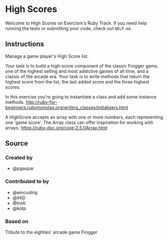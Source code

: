 # High Scores

Welcome to High Scores on Exercism's Ruby Track.
If you need help running the tests or submitting your code, check out `HELP.md`.

## Instructions

Manage a game player's High Score list.

Your task is to build a high-score component of the classic Frogger game, one of the highest selling and most addictive games of all time, and a classic of the arcade era.
Your task is to write methods that return the highest score from the list, the last added score and the three highest scores.

In this exercise you're going to instantiate a class and add some instance methods. http://ruby-for-beginners.rubymonstas.org/writing_classes/initializers.html

A HighScore accepts an array with one or more numbers, each representing one 'game score'. The Array class can offer inspiration for working with arrays. https://ruby-doc.org/core-2.5.1/Array.html

## Source

### Created by

- @pgaspar

### Contributed to by

- @emcoding
- @iHiD
- @Insti
- @kotp

### Based on

Tribute to the eighties' arcade game Frogger